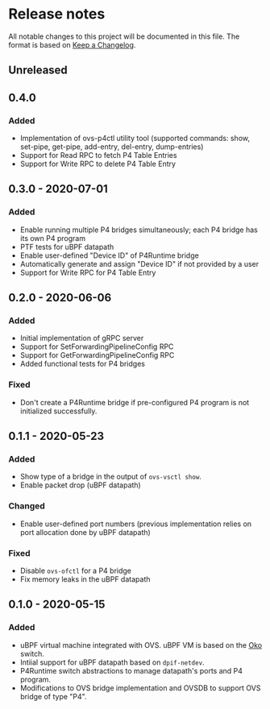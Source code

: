 # Release notes

All notable changes to this project will be documented in this file.  The format is based on [Keep a
Changelog](https://keepachangelog.com/en/1.0.0/).

## Unreleased

## 0.4.0

### Added

- Implementation of ovs-p4ctl utility tool (supported commands: show, set-pipe, get-pipe, add-entry, del-entry, dump-entries)
- Support for Read RPC to fetch P4 Table Entries
- Support for Write RPC to delete P4 Table Entry

## 0.3.0 - 2020-07-01

### Added

- Enable running multiple P4 bridges simultaneously; each P4 bridge has its own P4 program
- PTF tests for uBPF datapath
- Enable user-defined "Device ID" of P4Runtime bridge
- Automatically generate and assign "Device ID" if not provided by a user
- Support for Write RPC for P4 Table Entry

## 0.2.0 - 2020-06-06

### Added

- Initial implementation of gRPC server 
- Support for SetForwardingPipelineConfig RPC
- Support for GetForwardingPipelineConfig RPC
- Added functional tests for P4 bridges

### Fixed

- Don't create a P4Runtime bridge if pre-configured P4 program is not initialized successfully.

## 0.1.1 - 2020-05-23

### Added

- Show type of a bridge in the output of `ovs-vsctl show`.
- Enable packet drop (uBPF datapath)

### Changed

- Enable user-defined port numbers (previous implementation relies on port allocation done by uBPF datapath)

### Fixed

- Disable `ovs-ofctl` for a P4 bridge
- Fix memory leaks in the uBPF datapath

## 0.1.0 - 2020-05-15

### Added

- uBPF virtual machine integrated with OVS. uBPF VM is based on the [Oko](https://github.com/Orange-OpenSource/Oko) switch.
- Intiial support for uBPF datapath based on `dpif-netdev`. 
- P4Runtime switch abstractions to manage datapath's ports and P4 program. 
- Modifications to OVS bridge implementation and OVSDB to support OVS bridge of type "P4". 

